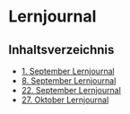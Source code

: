 # Lernjournal

## Inhaltsverzeichnis

- [1. September Lernjournal](./01_09_2025/01_09_2025.md)
- [8. September Lernjournal](./08_09_2025/08_09_2025.md)
- [22. September Lernjournal](./22_09_2025/22_09_2025.md)
- [27. Oktober Lernjournal](./27_10_2025/27_10_2025.md)